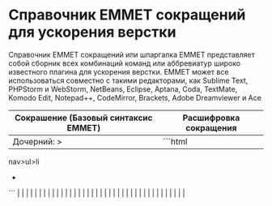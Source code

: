 # Справочник EMMET сокращений для ускорения верстки
Справочник EMMET сокращений или шпаргалка EMMET представляет собой сборник всех комбинаций команд или аббревиатур широко известного плагина для ускорения верстки. EMMET может все использоваться совместно с такими редакторами, как Sublime Text, PHPStorm и WebStorm, NetBeans, Eclipse, Aptana, Coda, TextMate, Komodo Edit, Notepad++, CodeMirror, Brackets, Adobe Dreamviewer и Ace

Сокрашение (Базовый синтаксис EMMET) | Расшифровка сокращения
--- | ---
Дочерний: > | ```html
nav>ul>li
<nav>
    <ul>
        <li></li>
    </ul>
</nav>
```
|   |   |
|   |   |
|   |   |
|   |   |
|   |   |
|   |   |
|   |   |
|   |   |
|   |   |
|   |   |
|   |   |
|   |   |
|   |   |